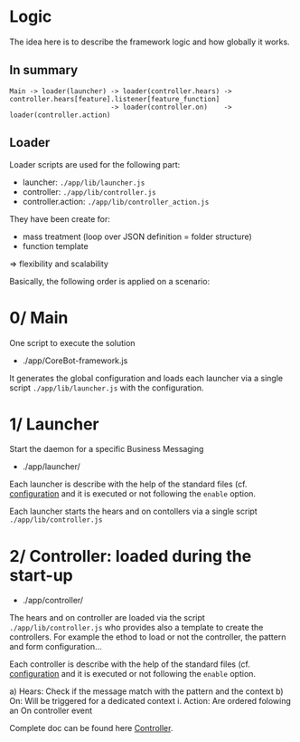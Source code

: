# Logic
The idea here is to describe the framework logic and how globally it
works.

## In summary
```
Main -> loader(launcher) -> loader(controller.hears) -> controller.hears[feature].listener[feature_function]
                         -> loader(controller.on)    -> loader(controller.action)
```

## Loader
Loader scripts are used for the following part:
- launcher: `./app/lib/launcher.js`
- controller: `./app/lib/controller.js`
- controller.action: `./app/lib/controller_action.js`

They have been create for:
- mass treatment (loop over JSON definition = folder structure)
- function template

=> flexibility and scalability

Basically, the following order is applied on a scenario:
# 0/ Main
One script to execute the solution
- ./app/CoreBot-framework.js

It generates the global configuration and loads each launcher via
a single script `./app/lib/launcher.js` with the configuration.

# 1/ Launcher
Start the daemon for a specific Business Messaging
- ./app/launcher/

Each launcher is describe with the help of the standard files 
(cf. [configuration](doc/configuration.md) and it is executed or not 
following the `enable` option.

Each launcher starts the hears and on contollers via a single
script `./app/lib/controller.js`
   
# 2/ Controller: loaded during the start-up
- ./app/controller/

The hears and on controller are loaded via the script 
`./app/lib/controller.js` who provides also a template to create
the controllers. For example the ethod to load or not the controller,
the pattern and form configuration...

Each controller is describe with the help of the standard files
(cf. [configuration](doc/configuration.md) and it is executed or not
following the `enable` option.

a) Hears: Check if the message match with the pattern and the context
b) On: Will be triggered for a dedicated context
    i. Action: Are ordered folowing an On controller event

Complete doc can be found here [Controller](./doc/controller.md).
      
